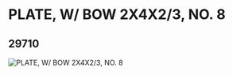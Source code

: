 # PLATE, W/ BOW 2X4X2/3, NO. 8
## 29710
![PLATE, W/ BOW 2X4X2/3, NO. 8](https://lc-www-live-s.legocdn.com/media/bricks/5/2/6175141.jpg)